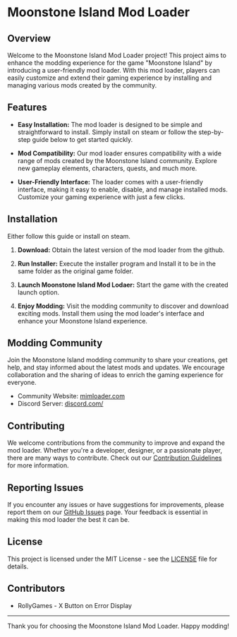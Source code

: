 # Moonstone Island Mod Loader

## Overview

Welcome to the Moonstone Island Mod Loader project! This project aims to enhance the modding experience for the game "Moonstone Island" by introducing a user-friendly mod loader. With this mod loader, players can easily customize and extend their gaming experience by installing and managing various mods created by the community.

## Features

- **Easy Installation:** The mod loader is designed to be simple and straightforward to install. Simply install on steam or follow the step-by-step guide below to get started quickly.

- **Mod Compatibility:** Our mod loader ensures compatibility with a wide range of mods created by the Moonstone Island community. Explore new gameplay elements, characters, quests, and much more.

- **User-Friendly Interface:** The loader comes with a user-friendly interface, making it easy to enable, disable, and manage installed mods. Customize your gaming experience with just a few clicks.

## Installation

Either follow this guide or install on steam.

1. **Download:** Obtain the latest version of the mod loader from the github.

3. **Run Installer:** Execute the installer program and Install it to be in the same folder as the original game folder.

4. **Launch Moonstone Island Mod Lodaer:** Start the game with the created launch option.

5. **Enjoy Modding:** Visit the modding community to discover and download exciting mods. Install them using the mod loader's interface and enhance your Moonstone Island experience.

## Modding Community

Join the Moonstone Island modding community to share your creations, get help, and stay informed about the latest mods and updates. We encourage collaboration and the sharing of ideas to enrich the gaming experience for everyone.

- Community Website: [mimloader.com](https://mimloader.com)
- Discord Server: [discord.com/](https://discord.com/invite/ngbvgTEFU2)

## Contributing

We welcome contributions from the community to improve and expand the mod loader. Whether you're a developer, designer, or a passionate player, there are many ways to contribute. Check out our [Contribution Guidelines](CONTRIBUTING.md) for more information.

## Reporting Issues

If you encounter any issues or have suggestions for improvements, please report them on our [GitHub Issues](https://github.com/ahhhsaturn/mimloader/issues) page. Your feedback is essential in making this mod loader the best it can be.

## License

This project is licensed under the MIT License - see the [LICENSE](LICENSE) file for details.

## Contributors
- RollyGames - X Button on Error Display

---

Thank you for choosing the Moonstone Island Mod Loader. Happy modding!
